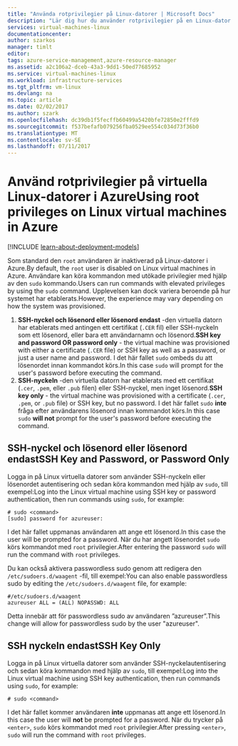 ```yaml
---
title: "Använda rotprivilegier på Linux-datorer | Microsoft Docs"
description: "Lär dig hur du använder rotprivilegier på en Linux-dator i Azure."
services: virtual-machines-linux
documentationcenter: 
author: szarkos
manager: timlt
editor: 
tags: azure-service-management,azure-resource-manager
ms.assetid: a2c106a2-dceb-43a3-9dd1-50ed77685952
ms.service: virtual-machines-linux
ms.workload: infrastructure-services
ms.tgt_pltfrm: vm-linux
ms.devlang: na
ms.topic: article
ms.date: 02/02/2017
ms.author: szark
ms.openlocfilehash: dc39db1f5fecffb60499a5420bfe72850e2fffd9
ms.sourcegitcommit: f537befafb079256fba0529ee554c034d73f36b0
ms.translationtype: MT
ms.contentlocale: sv-SE
ms.lasthandoff: 07/11/2017
---
```

# <a name="using-root-privileges-on-linux-virtual-machines-in-azure"></a><span data-ttu-id="285ea-103">Använd rotprivilegier på virtuella Linux-datorer i Azure</span><span class="sxs-lookup"><span data-stu-id="285ea-103">Using root privileges on Linux virtual machines in Azure</span></span>
[!INCLUDE [learn-about-deployment-models](../../../includes/learn-about-deployment-models-both-include.md)]

<span data-ttu-id="285ea-104">Som standard den `root` användaren är inaktiverad på Linux-datorer i Azure.</span><span class="sxs-lookup"><span data-stu-id="285ea-104">By default, the `root` user is disabled on Linux virtual machines in Azure.</span></span> <span data-ttu-id="285ea-105">Användare kan köra kommandon med utökade privilegier med hjälp av den `sudo` kommando.</span><span class="sxs-lookup"><span data-stu-id="285ea-105">Users can run commands with elevated privileges by using the `sudo` command.</span></span> <span data-ttu-id="285ea-106">Upplevelsen kan dock variera beroende på hur systemet har etablerats.</span><span class="sxs-lookup"><span data-stu-id="285ea-106">However, the experience may vary depending on how the system was provisioned.</span></span>

1. <span data-ttu-id="285ea-107">**SSH-nyckel och lösenord eller lösenord endast** -den virtuella datorn har etablerats med antingen ett certifikat (`.CER` fil) eller SSH-nyckeln som ett lösenord, eller bara ett användarnamn och lösenord.</span><span class="sxs-lookup"><span data-stu-id="285ea-107">**SSH key and password OR password only** - the virtual machine was provisioned with either a certificate (`.CER` file) or SSH key as well as a password, or just a user name and password.</span></span> <span data-ttu-id="285ea-108">I det här fallet `sudo` ombeds du att lösenordet innan kommandot körs.</span><span class="sxs-lookup"><span data-stu-id="285ea-108">In this case `sudo` will prompt for the user's password before executing the command.</span></span>
2. <span data-ttu-id="285ea-109">**SSH-nyckeln** -den virtuella datorn har etablerats med ett certifikat (`.cer`, `.pem`, eller `.pub` filen) eller SSH-nyckel, men inget lösenord.</span><span class="sxs-lookup"><span data-stu-id="285ea-109">**SSH key only** - the virtual machine was provisioned with a certificate (`.cer`, `.pem`, or `.pub` file) or SSH key, but no password.</span></span>  <span data-ttu-id="285ea-110">I det här fallet `sudo` **inte** fråga efter användarens lösenord innan kommandot körs.</span><span class="sxs-lookup"><span data-stu-id="285ea-110">In this case `sudo` **will not** prompt for the user's password before executing the command.</span></span>

## <a name="ssh-key-and-password-or-password-only"></a><span data-ttu-id="285ea-111">SSH-nyckel och lösenord eller lösenord endast</span><span class="sxs-lookup"><span data-stu-id="285ea-111">SSH Key and Password, or Password Only</span></span>
<span data-ttu-id="285ea-112">Logga in på Linux virtuella datorer som använder SSH-nyckeln eller lösenordet autentisering och sedan köra kommandon med hjälp av `sudo`, till exempel:</span><span class="sxs-lookup"><span data-stu-id="285ea-112">Log into the Linux virtual machine using SSH key or password authentication, then run commands using `sudo`, for example:</span></span>

    # sudo <command>
    [sudo] password for azureuser:

<span data-ttu-id="285ea-113">I det här fallet uppmanas användaren att ange ett lösenord.</span><span class="sxs-lookup"><span data-stu-id="285ea-113">In this case the user will be prompted for a password.</span></span> <span data-ttu-id="285ea-114">När du har angett lösenordet `sudo` körs kommandot med `root` privilegier.</span><span class="sxs-lookup"><span data-stu-id="285ea-114">After entering the password `sudo` will run the command with `root` privileges.</span></span>

<span data-ttu-id="285ea-115">Du kan också aktivera passwordless sudo genom att redigera den `/etc/sudoers.d/waagent` -fil, till exempel:</span><span class="sxs-lookup"><span data-stu-id="285ea-115">You can also enable passwordless sudo by editing the `/etc/sudoers.d/waagent` file, for example:</span></span>

    #/etc/sudoers.d/waagent
    azureuser ALL = (ALL) NOPASSWD: ALL

<span data-ttu-id="285ea-116">Detta innebär att för passwordless sudo av användaren ”azureuser”.</span><span class="sxs-lookup"><span data-stu-id="285ea-116">This change will allow for passwordless sudo by the user "azureuser".</span></span>

## <a name="ssh-key-only"></a><span data-ttu-id="285ea-117">SSH nyckeln endast</span><span class="sxs-lookup"><span data-stu-id="285ea-117">SSH Key Only</span></span>
<span data-ttu-id="285ea-118">Logga in på Linux virtuella datorer som använder SSH-nyckelautentisering och sedan köra kommandon med hjälp av `sudo`, till exempel:</span><span class="sxs-lookup"><span data-stu-id="285ea-118">Log into the Linux virtual machine using SSH key authentication, then run commands using `sudo`, for example:</span></span>

    # sudo <command>

<span data-ttu-id="285ea-119">I det här fallet kommer användaren **inte** uppmanas att ange ett lösenord.</span><span class="sxs-lookup"><span data-stu-id="285ea-119">In this case the user will **not** be prompted for a password.</span></span> <span data-ttu-id="285ea-120">När du trycker på `<enter>`, `sudo` körs kommandot med `root` privilegier.</span><span class="sxs-lookup"><span data-stu-id="285ea-120">After pressing `<enter>`, `sudo` will run the command with `root` privileges.</span></span>


